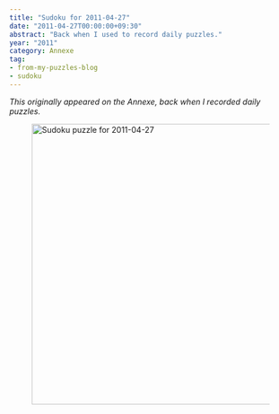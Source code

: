 ```yaml
---
title: "Sudoku for 2011-04-27"
date: "2011-04-27T00:00:00+09:30"
abstract: "Back when I used to record daily puzzles."
year: "2011"
category: Annexe
tag:
- from-my-puzzles-blog
- sudoku
---
```

<p style="font-style:italic;">This originally appeared on the Annexe, back when I recorded daily puzzles.</p>

<figure><p><img src="https://rubenerd.com/files/museum/sudoku-2011-04-27.png" alt="Sudoku puzzle for 2011-04-27" style="width:500px; height:500px; image-rendering:optimizeSpeed; image-rendering:-moz-crisp-edges; image-rendering:-o-crisp-edges; image-rendering:-webkit-optimize-contrast; image-rendering:optimize-contrast; image-rendering:crisp-edges; image-rendering:pixelated; -ms-interpolation-mode:nearest-neighbor;" /></p></figure>
